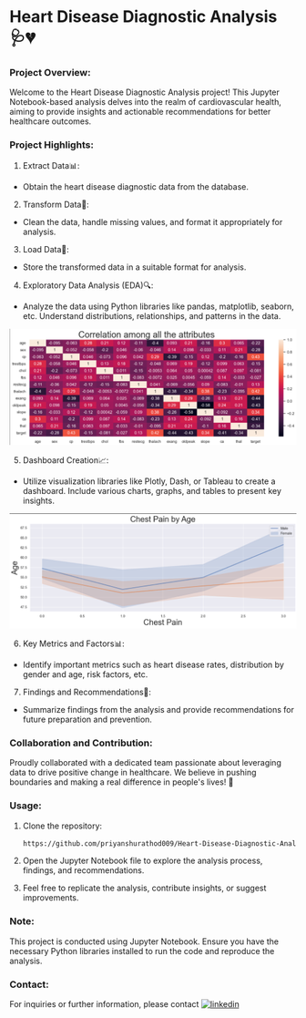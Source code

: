 
# Heart Disease Diagnostic Analysis 🩺💔

### Project Overview:

Welcome to the Heart Disease Diagnostic Analysis project! This Jupyter Notebook-based analysis delves into the realm of cardiovascular health, aiming to provide insights and actionable recommendations for better healthcare outcomes.

### Project Highlights:

1. Extract Data📊:
- Obtain the heart disease diagnostic data from the database.
2. Transform Data🧹:
- Clean the data, handle missing values, and format it appropriately for analysis.
3. Load Data💾:
- Store the transformed data in a suitable format for analysis.
4. Exploratory Data Analysis (EDA)🔍:
- Analyze the data using Python libraries like pandas, matplotlib, seaborn, etc. Understand distributions, relationships, and patterns in the data.

![App Screenshot](https://github.com/priyanshurathod009/Heart-Disease-Diagnostic-Analysis/blob/main/image/image1.png?raw=true)

5. Dashboard Creation📈:
- Utilize visualization libraries like Plotly, Dash, or Tableau to create a dashboard. Include various charts, graphs, and tables to present key insights.

![App Screenshot](https://github.com/priyanshurathod009/Heart-Disease-Diagnostic-Analysis/blob/main/image/image2.png?raw=true)

6. Key Metrics and Factors📊:
- Identify important metrics such as heart disease rates, distribution by gender and age, risk factors, etc.
7. Findings and Recommendations📝:
- Summarize findings from the analysis and provide recommendations for future preparation and prevention.

### Collaboration and Contribution:

Proudly collaborated with a dedicated team passionate about leveraging data to drive positive change in healthcare. We believe in pushing boundaries and making a real difference in people's lives! 💪

### Usage:

1. Clone the repository:

   ```bash
   https://github.com/priyanshurathod009/Heart-Disease-Diagnostic-Analysis.git

2. Open the Jupyter Notebook file to explore the analysis process, findings, and recommendations.
3. Feel free to replicate the analysis, contribute insights, or suggest improvements.

### Note:

This project is conducted using Jupyter Notebook. Ensure you have the necessary Python libraries installed to run the code and reproduce the analysis.

### Contact:

For inquiries or further information, please contact
[![linkedin](https://img.shields.io/badge/linkedin-0A66C2?style=for-the-badge&logo=linkedin&logoColor=white)](https://www.linkedin.com/in/priyanshu-rathod-62ba802a9)

